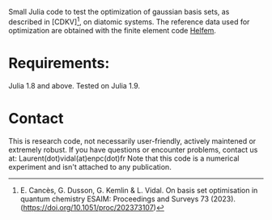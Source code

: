 Small Julia code to test the optimization of gaussian basis sets, as described in [CDKV][^1], on diatomic systems. The reference data used for optimization are obtained with the finite element code [Helfem](https://github.com/susilehtola/HelFEM).

# Requirements:
Julia 1.8 and above. Tested on Julia 1.9.

# Contact
This is research code, not necessarily user-friendly, actively maintened or extremely robust.
If you have questions or encounter problems, contact us at: Laurent(dot)vidal(at)enpc(dot)fr
Note that this code is a numerical experiment and isn't attached to any publication.

[^1]: E. Cancès, G. Dusson, G. Kemlin & L. Vidal. On basis set optimisation in quantum chemistry ESAIM: Proceedings and Surveys 73 (2023). (https://doi.org/10.1051/proc/202373107)
